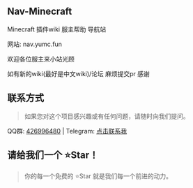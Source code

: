## Nav-Minecraft
Minecraft 插件wiki 服主帮助 导航站

网站: nav.yumc.fun

欢迎各位服主来小站光顾

如有新的wiki(最好是中文wiki)/论坛 麻烦提交pr 感谢

## 联系方式
> 如果您对这个项目感兴趣或有任何问题，请随时向我们提问。

QQ群: [426996480](https://qm.qq.com/q/rI1LN7utsA) | Telegram: [点击联系我](https://t.me/xiaoyumc)

## 请给我们一个 ⭐Star！
> 你的每一个免费的 ⭐Star 就是我们每一个前进的动力。
